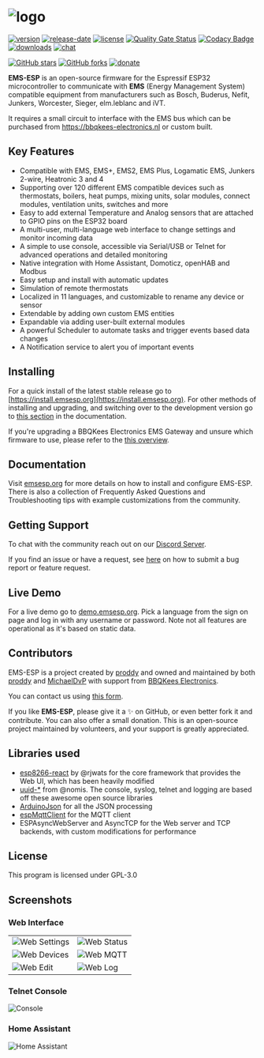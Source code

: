 # ![logo](media/EMS-ESP_logo_dark.png)

[![version](https://img.shields.io/github/release/emsesp/EMS-ESP32.svg?label=Latest%20Release)](https://github.com/emsesp/EMS-ESP32/blob/main/CHANGELOG.md)
[![release-date](https://img.shields.io/github/release-date/emsesp/EMS-ESP32.svg?label=Released)](https://github.com/emsesp/EMS-ESP32/commits/main)
[![license](https://img.shields.io/github/license/emsesp/EMS-ESP32.svg)](LICENSE)
[![Quality Gate Status](https://sonarcloud.io/api/project_badges/measure?project=emsesp_EMS-ESP32&metric=alert_status)](https://sonarcloud.io/summary/new_code?id=emsesp_EMS-ESP32)
[![Codacy Badge](https://app.codacy.com/project/badge/Grade/9441142f49424ef891e8f5251866ee6b)](https://app.codacy.com/gh/emsesp/EMS-ESP32/dashboard?utm_source=gh&utm_medium=referral&utm_content=&utm_campaign=Badge_grade)
[![downloads](https://img.shields.io/github/downloads/emsesp/EMS-ESP32/total.svg)](https://github.com/emsesp/EMS-ESP32/releases)
[![chat](https://img.shields.io/discord/816637840644505620.svg?style=flat-square&color=blueviolet)](https://discord.gg/3J3GgnzpyT)

[![GitHub stars](https://img.shields.io/github/stars/emsesp/EMS-ESP32.svg?style=social&label=Star)](https://github.com/emsesp/EMS-ESP32/stargazers)
[![GitHub forks](https://img.shields.io/github/forks/emsesp/EMS-ESP32.svg?style=social&label=Fork)](https://github.com/emsesp/EMS-ES32P/network)
[![donate](https://img.shields.io/badge/donate-PayPal-blue.svg)](https://www.paypal.com/paypalme/prderbyshire/2)

**EMS-ESP** is an open-source firmware for the Espressif ESP32 microcontroller to communicate with **EMS** (Energy Management System) compatible equipment from manufacturers such as Bosch, Buderus, Nefit, Junkers, Worcester, Sieger, elm.leblanc and iVT.

It requires a small circuit to interface with the EMS bus which can be purchased from <https://bbqkees-electronics.nl> or custom built.

## **Key Features**

- Compatible with EMS, EMS+, EMS2, EMS Plus, Logamatic EMS, Junkers 2-wire, Heatronic 3 and 4
- Supporting over 120 different EMS compatible devices such as thermostats, boilers, heat pumps, mixing units, solar modules, connect modules, ventilation units, switches and more
- Easy to add external Temperature and Analog sensors that are attached to GPIO pins on the ESP32 board
- A multi-user, multi-language web interface to change settings and monitor incoming data
- A simple to use console, accessible via Serial/USB or Telnet for advanced operations and detailed monitoring
- Native integration with Home Assistant, Domoticz, openHAB and Modbus
- Easy setup and install with automatic updates
- Simulation of remote thermostats
- Localized in 11 languages, and customizable to rename any device or sensor
- Extendable by adding own custom EMS entities
- Expandable via adding user-built external modules
- A powerful Scheduler to automate tasks and trigger events based data changes
- A Notification service to alert you of important events

## **Installing**

For a quick install of the latest stable release go to [https://install.emsesp.org](https://install.emsesp.org). For other methods of installing and upgrading, and switching over to the development version go to [this section](https://emsesp.org/Getting-Started/#first-time-install) in the documentation.

If you're upgrading a BBQKees Electronics EMS Gateway and unsure which firmware to use, please refer to the [this overview](https://emsesp.org/Getting-Started/#bbqkees-electronics-ems-gateway).

## **Documentation**

Visit [emsesp.org](https://emsesp.org) for more details on how to install and configure EMS-ESP. There is also a collection of Frequently Asked Questions and Troubleshooting tips with example customizations from the community.

## **Getting Support**

To chat with the community reach out on our [Discord Server](https://discord.gg/3J3GgnzpyT).

If you find an issue or have a request, see [here](https://emsesp.org/Support/) on how to submit a bug report or feature request.

## **Live Demo**

For a live demo go to [demo.emsesp.org](https://demo.emsesp.org). Pick a language from the sign on page and log in with any username or password. Note not all features are operational as it's based on static data.

## **Contributors**

EMS-ESP is a project created by [proddy](https://github.com/proddy) and owned and maintained by both [proddy](https://github.com/proddy) and [MichaelDvP](https://github.com/MichaelDvP) with support from [BBQKees Electronics](https://bbqkees-electronics.nl).

You can contact us using [this form](https://emsesp.org/Contact/).

If you like **EMS-ESP**, please give it a ✨ on GitHub, or even better fork it and contribute. You can also offer a small donation. This is an open-source project maintained by volunteers, and your support is greatly appreciated.

## **Libraries used**

- [esp8266-react](https://github.com/rjwats/esp8266-react) by @rjwats for the core framework that provides the Web UI, which has been heavily modified
- [uuid-\*](https://github.com/nomis/mcu-uuid-console) from @nomis. The console, syslog, telnet and logging are based off these awesome open source libraries
- [ArduinoJson](https://github.com/bblanchon/ArduinoJson) for all the JSON processing
- [espMqttClient](https://github.com/bertmelis/espMqttClient) for the MQTT client
- ESPAsyncWebServer and AsyncTCP for the Web server and TCP backends, with custom modifications for performance

## **License**

This program is licensed under GPL-3.0

## **Screenshots**

### Web Interface

|                                    |                                  |
| ---------------------------------- | -------------------------------- |
| ![Web Settings](media/web_settings.png) | ![Web Status](media/web_status.png) |
| ![Web Devices](media/web_devices.png)  | ![Web MQTT](media/web_mqtt.png)   |
| ![Web Edit](media/web_edit.png)     | ![Web Log](media/web_log.png)    |

### Telnet Console

![Console](media/console0.png)

### Home Assistant

![Home Assistant](media/ha_lovelace.png)
